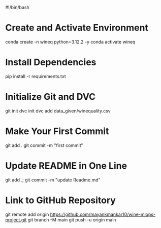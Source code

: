 #!/bin/bash

# Create and Activate Environment
conda create -n wineq python=3.12.2 -y
conda activate wineq

# Install Dependencies
pip install -r requirements.txt

# Initialize Git and DVC
git init
dvc init
dvc add data_given/winequality.csv

# Make Your First Commit
git add .
git commit -m "first commit"

# Update README in One Line
git add .; git commit -m "update Readme.md"

# Link to GitHub Repository
git remote add origin https://github.com/mayankmankar10/wine-mlops-project.git
git branch -M main
git push -u origin main
